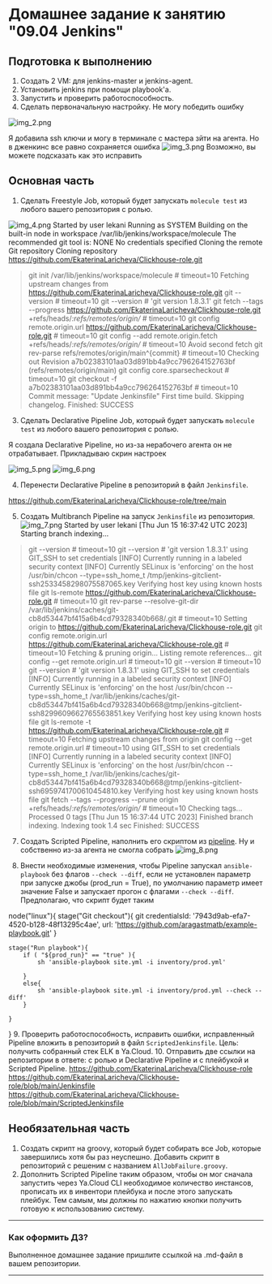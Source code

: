 # Домашнее задание к занятию "09.04 Jenkins"

## Подготовка к выполнению

1. Создать 2 VM: для jenkins-master и jenkins-agent.
2. Установить jenkins при помощи playbook'a.
3. Запустить и проверить работоспособность.
4. Сделать первоначальную настройку.
 Не могу победить ошибку

 ![img_2.png](img_2.png)

Я добавила ssh ключи и могу в терминале с мастера зйти на агента. Но в дженкинс все равно сохраняется ошибка
![img_3.png](img_3.png)
Возможно, вы можете подсказать как это исправить

## Основная часть

1. Сделать Freestyle Job, который будет запускать `molecule test` из любого вашего репозитория с ролью.

![img_4.png](img_4.png)
Started by user lekani
Running as SYSTEM
Building on the built-in node in workspace /var/lib/jenkins/workspace/molecule
The recommended git tool is: NONE
No credentials specified
Cloning the remote Git repository
Cloning repository https://github.com/EkaterinaLaricheva/Clickhouse-role.git
 > git init /var/lib/jenkins/workspace/molecule # timeout=10
Fetching upstream changes from https://github.com/EkaterinaLaricheva/Clickhouse-role.git
 > git --version # timeout=10
 > git --version # 'git version 1.8.3.1'
 > git fetch --tags --progress https://github.com/EkaterinaLaricheva/Clickhouse-role.git +refs/heads/*:refs/remotes/origin/* # timeout=10
 > git config remote.origin.url https://github.com/EkaterinaLaricheva/Clickhouse-role.git # timeout=10
 > git config --add remote.origin.fetch +refs/heads/*:refs/remotes/origin/* # timeout=10
Avoid second fetch
 > git rev-parse refs/remotes/origin/main^{commit} # timeout=10
Checking out Revision a7b02383101aa03d891bb4a9cc796264152763bf (refs/remotes/origin/main)
 > git config core.sparsecheckout # timeout=10
 > git checkout -f a7b02383101aa03d891bb4a9cc796264152763bf # timeout=10
Commit message: "Update Jenkinsfile"
First time build. Skipping changelog.
Finished: SUCCESS
3. Сделать Declarative Pipeline Job, который будет запускать `molecule test` из любого вашего репозитория с ролью.

Я создала Declarative Pipeline, но из-за нерабочего агента он не отрабатывает. Прикладываю скрин настроек

![img_5.png](img_5.png)
![img_6.png](img_6.png)

4. Перенести Declarative Pipeline в репозиторий в файл `Jenkinsfile`.

https://github.com/EkaterinaLaricheva/Clickhouse-role/tree/main

5. Создать Multibranch Pipeline на запуск `Jenkinsfile` из репозитория.
![img_7.png](img_7.png)
Started by user lekani
[Thu Jun 15 16:37:42 UTC 2023] Starting branch indexing...
 > git --version # timeout=10
 > git --version # 'git version 1.8.3.1'
using GIT_SSH to set credentials 
[INFO] Currently running in a labeled security context
[INFO] Currently SELinux is 'enforcing' on the host
 > /usr/bin/chcon --type=ssh_home_t /tmp/jenkins-gitclient-ssh2533458298075587065.key
Verifying host key using known hosts file
 > git ls-remote https://github.com/EkaterinaLaricheva/Clickhouse-role.git # timeout=10
 > git rev-parse --resolve-git-dir /var/lib/jenkins/caches/git-cb8d53447bf415a6b4cd79328340b668/.git # timeout=10
Setting origin to https://github.com/EkaterinaLaricheva/Clickhouse-role.git
 > git config remote.origin.url https://github.com/EkaterinaLaricheva/Clickhouse-role.git # timeout=10
Fetching & pruning origin...
Listing remote references...
 > git config --get remote.origin.url # timeout=10
 > git --version # timeout=10
 > git --version # 'git version 1.8.3.1'
using GIT_SSH to set credentials 
[INFO] Currently running in a labeled security context
[INFO] Currently SELinux is 'enforcing' on the host
 > /usr/bin/chcon --type=ssh_home_t /var/lib/jenkins/caches/git-cb8d53447bf415a6b4cd79328340b668@tmp/jenkins-gitclient-ssh8299609662765563851.key
Verifying host key using known hosts file
 > git ls-remote -t https://github.com/EkaterinaLaricheva/Clickhouse-role.git # timeout=10
Fetching upstream changes from origin
 > git config --get remote.origin.url # timeout=10
using GIT_SSH to set credentials 
[INFO] Currently running in a labeled security context
[INFO] Currently SELinux is 'enforcing' on the host
 > /usr/bin/chcon --type=ssh_home_t /var/lib/jenkins/caches/git-cb8d53447bf415a6b4cd79328340b668@tmp/jenkins-gitclient-ssh6959741700610454810.key
Verifying host key using known hosts file
 > git fetch --tags --progress --prune origin +refs/heads/*:refs/remotes/origin/* # timeout=10
Checking tags...
Processed 0 tags
[Thu Jun 15 16:37:44 UTC 2023] Finished branch indexing. Indexing took 1.4 sec
Finished: SUCCESS

7. Создать Scripted Pipeline, наполнить его скриптом из [pipeline](./pipeline).
Ну и собственно из-за агента не смогла собрать
![img_8.png](img_8.png)

8. Внести необходимые изменения, чтобы Pipeline запускал `ansible-playbook` без флагов `--check --diff`, если не установлен параметр при запуске джобы (prod_run = True), по умолчанию параметр имеет значение False и запускает прогон с флагами `--check --diff`.
Предполагаю, что скрипт будет таким


node("linux"){
    stage("Git checkout"){
        git credentialsId: '7943d9ab-efa7-4520-b128-48f13295c4ae', url: 'https://github.com/aragastmatb/example-playbook.git'
    }
    
    stage("Run playbook"){
        if ( "${prod_run}" == "true" ){
            sh 'ansible-playbook site.yml -i inventory/prod.yml'
            
        }
        else{
            sh 'ansible-playbook site.yml -i inventory/prod.yml --check --diff'
        }
        
    }
}
9. Проверить работоспособность, исправить ошибки, исправленный Pipeline вложить в репозиторий в файл `ScriptedJenkinsfile`. Цель: получить собранный стек ELK в Ya.Cloud.
10. Отправить две ссылки на репозитории в ответе: с ролью и Declarative Pipeline и c плейбукой и Scripted Pipeline.
https://github.com/EkaterinaLaricheva/Clickhouse-role
https://github.com/EkaterinaLaricheva/Clickhouse-role/blob/main/Jenkinsfile
https://github.com/EkaterinaLaricheva/Clickhouse-role/blob/main/ScriptedJenkinsfile
## Необязательная часть

1. Создать скрипт на groovy, который будет собирать все Job, которые завершились хотя бы раз неуспешно. Добавить скрипт в репозиторий с решеним с названием `AllJobFailure.groovy`.
2. Дополнить Scripted Pipeline таким образом, чтобы он мог сначала запустить через Ya.Cloud CLI необходимое количество инстансов, прописать их в инвентори плейбука и после этого запускать плейбук. Тем самым, мы должны по нажатию кнопки получить готовую к использованию систему.

---

### Как оформить ДЗ?

Выполненное домашнее задание пришлите ссылкой на .md-файл в вашем репозитории.

---
